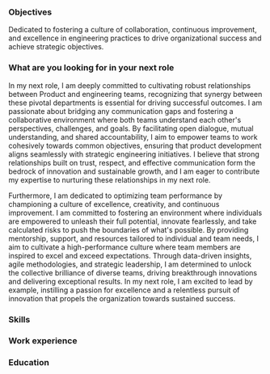 

### Objectives

Dedicated to fostering a culture of collaboration, continuous improvement, and excellence in engineering practices to drive organizational success and achieve strategic objectives.

### What are you looking for in your next role

In my next role, I am deeply committed to cultivating robust relationships between Product and engineering teams, recognizing that synergy between these pivotal departments is essential for driving successful outcomes. I am passionate about bridging any communication gaps and fostering a collaborative environment where both teams understand each other's perspectives, challenges, and goals. By facilitating open dialogue, mutual understanding, and shared accountability, I aim to empower teams to work cohesively towards common objectives, ensuring that product development aligns seamlessly with strategic engineering initiatives. I believe that strong relationships built on trust, respect, and effective communication form the bedrock of innovation and sustainable growth, and I am eager to contribute my expertise to nurturing these relationships in my next role.

Furthermore, I am dedicated to optimizing team performance by championing a culture of excellence, creativity, and continuous improvement. I am committed to fostering an environment where individuals are empowered to unleash their full potential, innovate fearlessly, and take calculated risks to push the boundaries of what's possible. By providing mentorship, support, and resources tailored to individual and team needs, I aim to cultivate a high-performance culture where team members are inspired to excel and exceed expectations. Through data-driven insights, agile methodologies, and strategic leadership, I am determined to unlock the collective brilliance of diverse teams, driving breakthrough innovations and delivering exceptional results. In my next role, I am excited to lead by example, instilling a passion for excellence and a relentless pursuit of innovation that propels the organization towards sustained success.


### Skills



### Work experience




### Education


